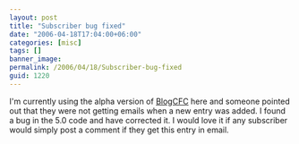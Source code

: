 ```yaml
---
layout: post
title: "Subscriber bug fixed"
date: "2006-04-18T17:04:00+06:00"
categories: [misc]
tags: []
banner_image: 
permalink: /2006/04/18/Subscriber-bug-fixed
guid: 1220
---
```


I'm currently using the alpha version of <a href="http://www.blogcfc.com">BlogCFC</a> here and someone pointed out that they were not getting emails when a new entry was added. I found a bug in the 5.0 code and have corrected it. I would love it if any subscriber would simply post a comment if they get this entry in email.